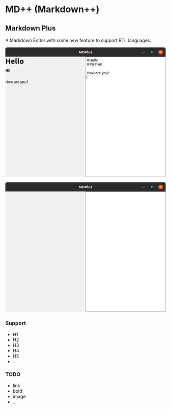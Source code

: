 # MD++ (Markdown++)

## Markdown Plus

A Markdown Editor with some new feature to support RTL languages.

![screenshot](screenshot2.jpg)

![screenshot](screenshot1.jpg)

### Support

- H1
- H2
- H3
- H4
- H5
- ...

### TODO

- link
- bold
- image
- ...
